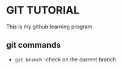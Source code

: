 # GIT TUTORIAL
This is my github learning program.
## git commands
- `git branch` -check on the current branch